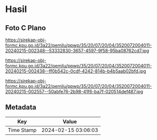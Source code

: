 # Hasil

## Foto C Plano

https://sirekap-obj-formc.kpu.go.id/3a22/pemilu/ppwp/35/20/07/20/04/3520072004011-20240215-002348--53332830-3657-4597-9f58-95ba08762cd7.jpg

https://sirekap-obj-formc.kpu.go.id/3a22/pemilu/ppwp/35/20/07/20/04/3520072004011-20240215-002438--ff0b542c-0cdf-4242-814b-b4b5aab02bfd.jpg

https://sirekap-obj-formc.kpu.go.id/3a22/pemilu/ppwp/35/20/07/20/04/3520072004011-20240215-002557--50abfe76-2b98-41f6-ba7f-020514def487.jpg


## Metadata

| Key        | Value               |
| ---------- | ------------------- |
| Time Stamp | 2024-02-15 03:06:03 |



